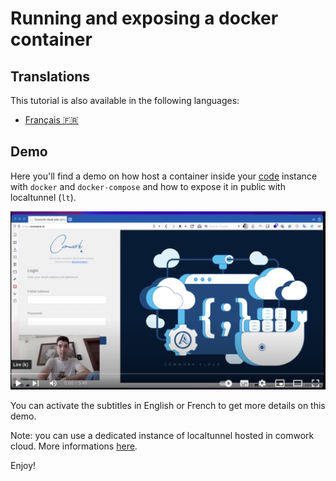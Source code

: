 # Running and exposing a docker container

## Translations

This tutorial is also available in the following languages:
* [Français 🇫🇷](../translations/fr/code/docker.md)

## Demo

Here you'll find a demo on how host a container inside your [code](../../code.md) instance with `docker` and `docker-compose` and how to expose it in public with localtunnel (`lt`).

[![code_demo_1](../../img/demo_1.png)](https://youtu.be/sHFtiUmpYLI)

You can activate the subtitles in English or French to get more details on this demo.

Note: you can use a dedicated instance of localtunnel hosted in comwork cloud. More informations [here](../../localtunnel.md).

Enjoy!
